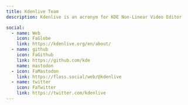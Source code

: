 ```yaml
---
title: Kdenlive Team
description: Kdenlive is an acronym for KDE Non-Linear Video Editor

social:
  - name: Web
    icon: FaGlobe
    link: https://kdenlive.org/en/about/
  - name: github
    icon: FaGithub
    link: https://github.com/kde
    name: mastodon
  - icon: FaMastodon
    link: https://floss.social/web/@kdenlive
  - name: twitter
    icon: FaTwitter
    link: https://twitter.com/kdenlive
---
```

